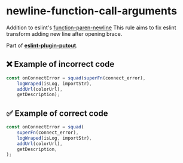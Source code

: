 # newline-function-call-arguments

Addition to eslint's [function-paren-newline](https://eslint.org/docs/rules/function-paren-newline)
This rule aims to fix eslint transform adding new line after opening brace.

Part of [**eslint-plugin-putout**](https://github.com/coderaiser/putout/tree/master/packages/eslint-plugin-putout#rules).

## ❌ Example of incorrect code

```js
const onConnectError = squad(superFn(connect_error),
    logWraped(isLog, importStr),
    addUrl(colorUrl),
    getDescription);
```

## ✅ Example of correct code

```js
const onConnectError = squad(
    superFn(connect_error),
    logWraped(isLog, importStr),
    addUrl(colorUrl),
    getDescription,
);
```
